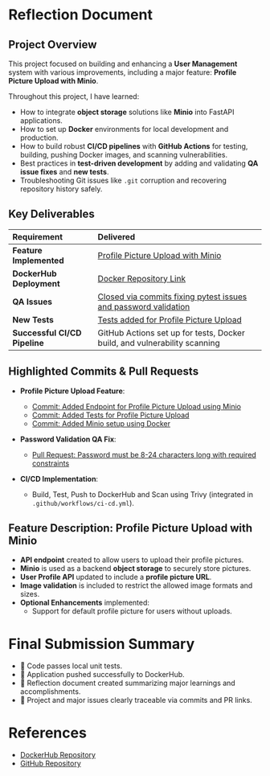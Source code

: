 
# Reflection Document

## Project Overview
This project focused on building and enhancing a **User Management** system with various improvements, including a major feature: **Profile Picture Upload with Minio**.

Throughout this project, I have learned:
- How to integrate **object storage** solutions like **Minio** into FastAPI applications.
- How to set up **Docker** environments for local development and production.
- How to build robust **CI/CD pipelines** with **GitHub Actions** for testing, building, pushing Docker images, and scanning vulnerabilities.
- Best practices in **test-driven development** by adding and validating **QA issue fixes** and **new tests**.
- Troubleshooting Git issues like `.git` corruption and recovering repository history safely.

## Key Deliverables

| Requirement | Delivered |
|:---|:---|
| **Feature Implemented** | [Profile Picture Upload with Minio](https://github.com/varshith-29/user_management/commit/8e4f1df) |
| **DockerHub Deployment** | [Docker Repository Link](https://hub.docker.com/repository/docker/varshithveluru/user_management/general) |
| **QA Issues** | [Closed via commits fixing pytest issues and password validation](https://github.com/varshith-29/user_management/pull/7) |
| **New Tests** | [Tests added for Profile Picture Upload](https://github.com/varshith-29/user_management/commit/4052b68) |
| **Successful CI/CD Pipeline** | GitHub Actions set up for tests, Docker build, and vulnerability scanning |

## Highlighted Commits & Pull Requests
- **Profile Picture Upload Feature**:
  - [Commit: Added Endpoint for Profile Picture Upload using Minio](https://github.com/varshith-29/user_management/commit/8e4f1df)
  - [Commit: Added Tests for Profile Picture Upload](https://github.com/varshith-29/user_management/commit/4052b68)
  - [Commit: Added Minio setup using Docker](https://github.com/varshith-29/user_management/commit/3dfc356)

- **Password Validation QA Fix**:
  - [Pull Request: Password must be 8-24 characters long with required constraints](https://github.com/varshith-29/user_management/pull/8)

- **CI/CD Implementation**:
  - Build, Test, Push to DockerHub and Scan using Trivy (integrated in `.github/workflows/ci-cd.yml`).

## Feature Description: Profile Picture Upload with Minio
- **API endpoint** created to allow users to upload their profile pictures.
- **Minio** is used as a backend **object storage** to securely store pictures.
- **User Profile API** updated to include a **profile picture URL**.
- **Image validation** is included to restrict the allowed image formats and sizes.
- **Optional Enhancements** implemented:
  - Support for default profile picture for users without uploads.

# Final Submission Summary
- 🚀 Code passes local unit tests.
- 🚀 Application pushed successfully to DockerHub.
- 🚀 Reflection document created summarizing major learnings and accomplishments.
- 🚀 Project and major issues clearly traceable via commits and PR links.

# References
- [DockerHub Repository](https://hub.docker.com/repository/docker/varshithveluru/user_management/general)
- [GitHub Repository](https://github.com/varshith-29/user_management)
